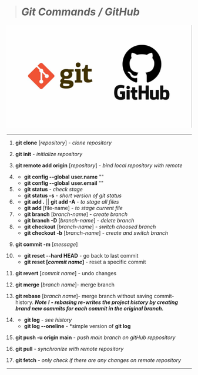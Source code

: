 > # ***Git Commands / GitHub***
![git image](/assets/images/git-img.jpg 'Git/GitHub')

***

1.    **git clone** [*repository*] - *clone repository*
2.    **git init** - *initialize repository*
3.    **git remote add origin** [*repository*] - *bind local repository with remote*

4.  - **git config --global** **user.name** ""
    - **git config --global** **user.email** ""

5.    - **git status** - *check stage*
      - **git status -s** - *short version of git status*
6.    - **git add .** || **git add -A** - *to stage all files*
      - **git add** [file-name] - *to stage current file*
7.    - **git branch** [*branch-name*] - *create branch*
      - **git branch -D** [*branch-name*] - *delete branch*
8.   - **git checkout** [*branch-name*] - *switch choosed branch*
     - **git checkout -b** [*branch-name*] - *create and switch branch*
9.    **git commit -m** [*message*] <br>
10.   - **git reset --hard HEAD**   - go back to last commit
      - **git reset [*commit name*]** - reset a specific commit
11.   **git revert** [*commit name*] - undo changes
12.   **git merge** [*branch name*]- merge branch 
13.   **git rebase** [*branch name*]- merge branch without saving commit-history. ***Note ! - rebasing re-writes the project history by creating brand new commits for each commit in the original branch.***
14.   - **git log** - *see history*
      - **git log --oneline** - *simple version of **git log**

15.   **git push -u origin main** - *push main branch on gitHub reppository*
16.   **git pull** - *synchronize with remote repository*
17.   **git fetch**  - *only check if there are any changes on remote repository*

***
